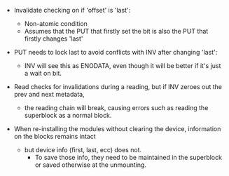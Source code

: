 * Invalidate checking on if 'offset' is 'last':
  * Non-atomic condition
  * Assumes that the PUT that firstly set the bit is also the PUT that firstly changes 'last'
  

* PUT needs to lock last to avoid conflicts with INV after changing 'last':
  * INV will see this as ENODATA, even though it will be better if it's just a wait on bit.
  

* Read checks for invalidations during a reading, but if INV zeroes out the prev and next metadata,
  * the reading chain will break, causing errors such as reading the superblock as a normal block.

* When re-installing the modules without clearing the device, information on the blocks remains intact 
  * but device info (first, last, ecc) does not.
    * To save those info, they need to be maintained in the superblock or saved otherwise at the unmounting.

